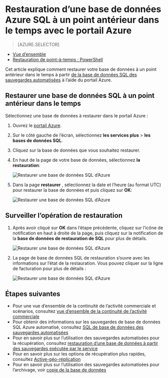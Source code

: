 <properties
    pageTitle="Restauration d’une base de données Azure SQL à un point antérieur dans le temps (Azure portal) | Microsoft Azure"
    description="Restaurer une base de données Azure SQL à un point antérieur dans le temps."
    services="sql-database"
    documentationCenter=""
    authors="stevestein"
    manager="jhubbard"
    editor=""/>

<tags
    ms.service="sql-database"
    ms.devlang="NA"
    ms.date="10/18/2016"
    ms.author="sstein"
    ms.workload="NA"
    ms.topic="article"
    ms.tgt_pltfrm="NA"/>


# <a name="restore-an-azure-sql-database-to-a-previous-point-in-time-with-the-azure-portal"></a>Restauration d’une base de données Azure SQL à un point antérieur dans le temps avec le portail Azure


> [AZURE.SELECTOR]
- [Vue d’ensemble](sql-database-recovery-using-backups.md)
- [Restauration de point-à-temps : PowerShell](sql-database-point-in-time-restore-powershell.md)

Cet article explique comment restaurer votre base de données à un point antérieur dans le temps à partir [de la base de données SQL des sauvegardes automatisées](sql-database-automated-backups.md) à l’aide du portail Azure.

## <a name="restore-a-sql-database-to-a-previous-point-in-time"></a>Restaurer une base de données SQL à un point antérieur dans le temps

Sélectionnez une base de données à restaurer dans le portail Azure :

1.  Ouvrez le [portail Azure](https://portal.azure.com).
2.  Sur le côté gauche de l’écran, sélectionnez **les services plus** > **les bases de données SQL**.
3.  Cliquez sur la base de données que vous souhaitez restaurer.
4.  En haut de la page de votre base de données, sélectionnez **la restauration**:

    ![Restaurer une base de données SQL d’Azure](./media/sql-database-point-in-time-restore-portal/restore.png)

5.  Dans la page **restaurer** , sélectionnez la date et l’heure (au format UTC) pour restaurer la base de données et puis cliquez sur **OK**:

    ![Restaurer une base de données SQL d’Azure](./media/sql-database-point-in-time-restore-portal/restore-details.png)

## <a name="monitor-the-restore-operation"></a>Surveiller l’opération de restauration

1. Après avoir cliqué sur **OK** dans l’étape précédente, cliquez sur l’icône de notification en haut à droite de la page, puis cliquez sur la notification de la **base de données de restauration de SQL** pour plus de détails.

    ![Restaurer une base de données SQL d’Azure](./media/sql-database-point-in-time-restore-portal/notification-icon.png)

2. La page de base de données SQL de restauration s’ouvre avec les informations sur l’état de la restauration. Vous pouvez cliquer sur la ligne de facturation pour plus de détails :

    ![Restaurer une base de données SQL d’Azure](./media/sql-database-point-in-time-restore-portal/inprogress.png)

 

## <a name="next-steps"></a>Étapes suivantes

- Pour une vue d’ensemble de la continuité de l’activité commerciale et scénarios, consultez [vue d’ensemble de la continuité de l’activité commerciale](sql-database-business-continuity.md)
- Pour obtenir des informations sur les sauvegardes de base de données SQL Azure automatisé, consultez [SQL de base de données des sauvegardes automatisées](sql-database-automated-backups.md)
- Pour en savoir plus sur l’utilisation des sauvegardes automatisées pour la récupération, consultez [restauration d’une base de données à partir des sauvegardes exécutée par le service](sql-database-recovery-using-backups.md)
- Pour en savoir plus sur les options de récupération plus rapides, consultez [Active-géo-réplication](sql-database-geo-replication-overview.md)  
- Pour en savoir plus sur l’utilisation des sauvegardes automatisées pour l’archivage, voir [copie de la base de données](sql-database-copy.md)
